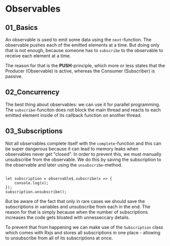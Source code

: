 # Observables

## 01_Basics

An observable is used to emit some data using the `next`-function. The observable pushes each of the emitted elements at a time. But doing only that is not enough, because someone has to `subscribe` to the observable to receive each element at a time. 

The reason for that is the **PUSH**-principle, which more or less states that the Producer (Observable) is active, whereas the Consumer (Subscriber) is passive.

## 02_Concurrency

The best thing about observables: we can use it for parallel programming. The `subscribe`-funciton does not block the main thread and reacts to each emitted element inside of its callback function on another thread.

## 03_Subscriptions

Not all observables complete itself with the `complete`-function and this can be super dangerous because it can lead to memory leaks when observables never get "closed". In order to prevent this, we must manually unsubscribe from the observable. We do this by saving the subscription to the observable and later using the `unsubscribe`-method.

<code>
let subscription = observable$.subscribe(x => {
    console.log(x);
});
subscription.unsubscribe();
</code>

But be aware of the fact that only in rare cases we should save the subscriptions in variables and unsubscribe from each in the end. The reason for that is simply because when the number of subscriptions increases the code gets bloated with unnesseccary details.

To prevent that from happening we can make use of the `Subscription` class which comes with Rxjs and stores all subscriptions in one place - allowing to unsubscribe from all of its subscriptions at once.

